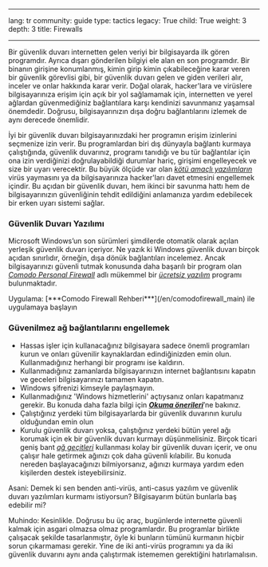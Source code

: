 

---

lang: tr
community: guide
type: tactics
legacy: True
child: True
weight: 3
depth: 3
title: Firewalls

---

Bir güvenlik duvarı internetten gelen veriyi bir bilgisayarda ilk gören programdır. Ayrıca dışarı gönderilen bilgiyi ele alan en son programdır. Bir binanın girişine konumlanmış, kimin girip kimin çıkabileceğine karar veren bir güvenlik görevlisi gibi, bir güvenlik duvarı gelen ve giden verileri alır, inceler ve onlar hakkında karar verir. Doğal olarak, hacker'lara ve virüslere bilgisayarınıza erişim için açık bir yol sağlamamak için, internetten ve yerel ağlardan güvenmediğiniz bağlantılara karşı kendinizi savunmanız yaşamsal önemdedir. Doğrusu, bilgisayarınızın dışa doğru bağlantılarını izlemek de aynı derecede önemlidir.

İyi bir güvenlik duvarı bilgisayarınızdaki her programın erişim izinlerini seçmenize izin verir. Bu programlardan biri dış dünyayla bağlantı kurmaya çalıştığında, güvenlik duvarınız, programı tanıdığı ve bu tür bağlantılar için ona izin verdiğinizi doğrulayabildiği durumlar hariç, girişimi engelleyecek ve size bir uyarı verecektir. Bu büyük ölçüde var olan [*kötü amaçlı yazılımların*](/tr/glossary#Malware) virüs yaymasını ya da bilgisayarınıza hacker'ları davet etmesini engellemek içindir. Bu açıdan bir güvenlik duvarı, hem ikinci bir savunma hattı hem de bilgisayarınızın güvenliğinin tehdit edildiğini anlamanıza yardım edebilecek bir erken uyarı sistemi sağlar. 



### Güvenlik Duvarı Yazılımı ###


Microsoft Windows’un son sürümleri şimdilerde otomatik olarak açılan yerleşik güvenlik duvarı içeriyor. Ne yazık ki Windows güvenlik duvarı birçok açıdan sınırlıdır, örneğin, dışa dönük bağlantıları incelemez. Ancak bilgisayarınızı güvenli tutmak konusunda daha başarılı bir program olan [*Comodo Personal Firewall*](/tr/glossary#Comodo_Firewall) adlı mükemmel bir [*ücretsiz yazılım*](/tr/glossary#Freeware) programı bulunmaktadır.

<div class=getstarted markdown=1> Uygulama: [***Comodo Firewall Rehberi***](/en/comodofirewall_main) ile uygulamaya başlayın
</div>



### Güvenilmez ağ bağlantılarını engellemek  ###
- Hassas işler için kullanacağınız bilgisayara sadece önemli programları kurun ve onları güvenilir kaynaklardan edindiğinizden emin olun. Kullanmadığınız herhangi bir programı ise kaldırın. 
- Kullanmadığınız zamanlarda bilgisayarınızın internet bağlantısını kapatın ve geceleri bilgisayarınızı tamamen kapatın. 
- Windows şifrenizi kimseyle paylaşmayın. 
- Kullanmadığınız 'Windows hizmetlerini' açtıysanız onları kapatmanız gerekir. Bu konuda daha fazla bilgi için [***Okuma önerileri***](/tr/chapter_1_5)’ne bakınız.
- Çalıştığınız yerdeki tüm bilgisayarlarda bir güvenlik duvarının kurulu olduğundan emin olun </li>
- Kurulu güvenlik duvarı yoksa, çalıştığınız yerdeki bütün yerel ağı korumak için ek bir güvenlik duvarı kurmayı düşünmelisiniz. Birçok ticari geniş bant [*ağ geçitleri*](/tr/glossary#Router) kullanması kolay bir güvenlik duvarı içerir, ve onu çalışır hale getirmek ağınızı çok daha güvenli kılabilir. Bu konuda nereden başlayacağınızı bilmiyorsanız, ağınızı kurmaya yardım eden kişilerden destek isteyebilirsiniz.




<div class=background markdown=1>
Asani: Demek ki sen benden anti-virüs, anti-casus yazılım ve güvenlik duvarı yazılımları kurmamı istiyorsun? Bilgisayarım bütün bunlarla baş edebilir mi?

Muhindo: Kesinlikle. Doğrusu bu üç araç, bugünlerde internette güvenli kalmak için asgari olmazsa olmaz programlardır. Bu programlar birlikte çalışacak şekilde tasarlanmıştır, öyle ki bunların tümünü kurmanın hiçbir sorun çıkarmaması gerekir. Yine de iki anti-virüs programını ya da iki güvenlik duvarını aynı anda çalıştırmak istememen gerektiğini hatırlamalısın.
</div>

